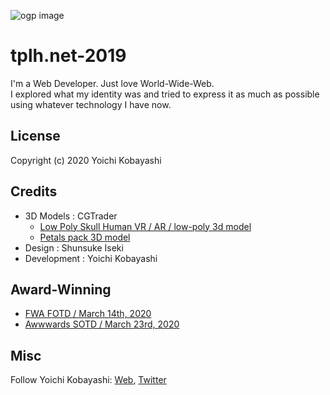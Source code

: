 ![ogp image](https://github.com/ykob/tplh.net-2019/blob/master/public/img/ogp_image.png)

# tplh.net-2019

I'm a Web Developer. Just love World-Wide-Web.  
I explored what my identity was and tried to express it as much as possible using whatever technology I have now.

## License

Copyright (c) 2020 Yoichi Kobayashi

## Credits

- 3D Models : CGTrader
  - [Low Poly Skull Human VR / AR / low-poly 3d model](https://www.cgtrader.com/3d-models/character/anatomy/low-poly-skull-human)
  - [Petals pack 3D model](https://www.cgtrader.com/3d-models/plant/flower/flying-rose-petals)
- Design : Shunsuke Iseki
- Development : Yoichi Kobayashi

## Award-Winning

- [FWA FOTD / March 14th, 2020](https://thefwa.com/cases/yoichi-kobayashi)
- [Awwwards SOTD / March 23rd, 2020](https://www.awwwards.com/sites/yoichi-kobayashi)

## Misc

Follow Yoichi Kobayashi: [Web](http://www.tplh.net/), [Twitter](https://twitter.com/ykob0123)
